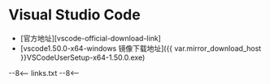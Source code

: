 # Visual Studio Code

- [官方地址][vscode-official-download-link]
- [vscode1.50.0-x64-windows 镜像下载地址]({{ var.mirror_download_host }}VSCodeUserSetup-x64-1.50.0.exe)

--8<--
links.txt
--8<--
